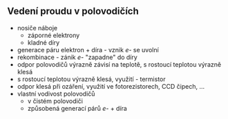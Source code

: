 ## Vedení proudu v polovodičích
- nosiče náboje
    - záporné elektrony
    - kladné díry
- generace páru elektron + díra - vznik *e-* se uvolní
- rekombinace - zánik *e-* "zapadne" do díry
- odpor polovodičů výrazně závisí na teplotě, s rostoucí teplotou výrazně klesá
- s rostoucí teplotou výrazně klesá, využití - termistor
- odpor klesá při ozáření, využití ve fotorezistorech, CCD čipech, ...
- vlastní vodivost polovodičů
    - v čistém polovodiči
    - způsobená generací párů *e-* + díra